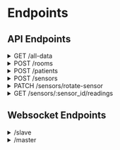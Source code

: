 # Endpoints

## API Endpoints

<details>
<summary>GET /all-data</summary>
<br>
used in the home page to get all the IDs with their data
<br><br>
<pre>
req body {}

res body [
  {
    "room_id": 1,
    "room_capacity": 5,
    "patients": [
      {
        "patient_id": 1,
        "patient_name": "ahmed",
        "patient_code": "PATIENT111",
        "sensors": [
          {
            "sensor_id": 1,
            "sensor_serial_number": "ABC111"
          },
          {
            "sensor_id": 5,
            "sensor_serial_number": "XTC114"
          },
        ]
      },
      {
        "patient_id": 4,
        "patient_name": "Mohamed",
        "patient_code": "PATIENT114",
        "sensors": []
      }
    ]
  },
]
</pre>
</details>

<details>
<summary>POST /rooms</summary>
<br>
Add a new ICU Room
<br>
<pre>
req body {
  "number": "XYZ12",
  "capacity": 5,
}

res body {}
</pre>
</details>

<details>
<summary>POST /patients</summary>
<br>
Admit a new Patient to an ICU Room
<br>
<pre>
req body {
  "code": "PATIENT111",
  "name": "ahmed",
  "room_id": 1
}
res body {}
</pre>
</details>

<details>
<summary>POST /sensors</summary>
<br>
Add a new Sensor to an ICU Room
<br><br>
<pre>
req body {
  "serial_number": "ABC111",
  "type": "Heart Rate",
  "room_id": 1,
  "patient_id": 1
}

res body {}
</pre>
</details>

<details>
<summary>PATCH /sensors/rotate-sensor</summary>
<br>
Rotate the sensor for annother patient in an ICU Room
<br><br>
<pre>
req body {
  "serial_number": 2,
  "room_id": 1,
  "patient_id": 2
}

res body {}
</pre>
</details>

<details>
<summary>GET /sensors/:sensor_id/readings</summary>
<br>
GET all readings from a sensor
<br><br>
<pre>
req body {}

res body {
  "readings": [
    {
      "timestamp": "2022-04-22 17:55:35"
      "value": "37.2",
    },
    {
      "timestamp": "2022-04-22 17:55:32"
      "value": "37.8",
    }
  ]
}
</pre>
</details>

## Websocket Endpoints

<details>
<summary>/slave</summary>
<br>
Used to connect a mobile device to the server

Slave can send two types of messages:

Control Signal Message 
<br><br>
<pre>
req body {
  "type": "control",
  "active": true,
}
</pre>

Select Sensor Message
<br><br>
<pre>
req body {
  "type": "sensor",
  "sensor_id": 1,
}
</pre>

Control Signal Message is emmited directly to the ESP

Select Sensor Message is used in server to set desired sensor for recieving it's readings in real-time from ESP in order to plot the data on a graph
</details>

<details>
<summary>/master</summary>
<br>
Used to connect the ESP to the server
<br><br>
It has One type of message:

Sending Sensor Data Message
<pre>
req body {
  "sensor_id": "ABC111",
  "value": 37.5,
}
</pre>
This message is emitted to the slaves interested in the sensor and also saved to the database.
</details>
